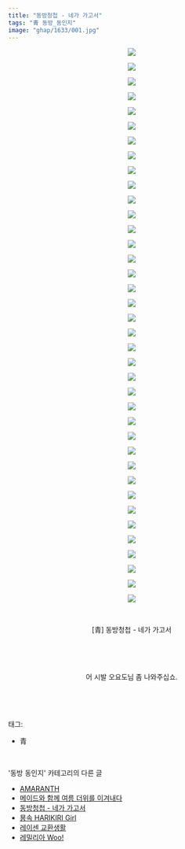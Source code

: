 ```yaml
---
title: "동방청첩 - 네가 가고서"
tags: "青 동방_동인지"
image: "ghap/1633/001.jpg"
---
```

<div class="article">
<p style="text-align: center; clear: none; float: none;"><img src="{{ site.nasurl }}/ghap/1633/001.jpg"/></p>
<p style="text-align: center; clear: none; float: none;"><img src="{{ site.nasurl }}/ghap/1633/002.jpg"/></p>
<p style="text-align: center; clear: none; float: none;"><img src="{{ site.nasurl }}/ghap/1633/003.jpg"/></p>
<p style="text-align: center; clear: none; float: none;"><img src="{{ site.nasurl }}/ghap/1633/004.jpg"/></p>
<p style="text-align: center; clear: none; float: none;"><img src="{{ site.nasurl }}/ghap/1633/005.jpg"/></p>
<p style="text-align: center; clear: none; float: none;"><img src="{{ site.nasurl }}/ghap/1633/006.jpg"/></p>
<p style="text-align: center; clear: none; float: none;"><img src="{{ site.nasurl }}/ghap/1633/007.jpg"/></p>
<p style="text-align: center; clear: none; float: none;"><img src="{{ site.nasurl }}/ghap/1633/008.jpg"/></p>
<p style="text-align: center; clear: none; float: none;"><img src="{{ site.nasurl }}/ghap/1633/009.jpg"/></p>
<p style="text-align: center; clear: none; float: none;"><img src="{{ site.nasurl }}/ghap/1633/010.jpg"/></p>
<p style="text-align: center; clear: none; float: none;"><img src="{{ site.nasurl }}/ghap/1633/011.jpg"/></p>
<p style="text-align: center; clear: none; float: none;"><img src="{{ site.nasurl }}/ghap/1633/012.jpg"/></p>
<p style="text-align: center; clear: none; float: none;"><img src="{{ site.nasurl }}/ghap/1633/013.jpg"/></p>
<p style="text-align: center; clear: none; float: none;"><img src="{{ site.nasurl }}/ghap/1633/014.jpg"/></p>
<p style="text-align: center; clear: none; float: none;"><img src="{{ site.nasurl }}/ghap/1633/015.jpg"/></p>
<p style="text-align: center; clear: none; float: none;"><img src="{{ site.nasurl }}/ghap/1633/016.jpg"/></p>
<p style="text-align: center; clear: none; float: none;"><img src="{{ site.nasurl }}/ghap/1633/017.jpg"/></p>
<p style="text-align: center; clear: none; float: none;"><img src="{{ site.nasurl }}/ghap/1633/018.jpg"/></p>
<p style="text-align: center; clear: none; float: none;"><img src="{{ site.nasurl }}/ghap/1633/019.jpg"/></p>
<p style="text-align: center; clear: none; float: none;"><img src="{{ site.nasurl }}/ghap/1633/020.jpg"/></p>
<p style="text-align: center; clear: none; float: none;"><img src="{{ site.nasurl }}/ghap/1633/021.jpg"/></p>
<p style="text-align: center; clear: none; float: none;"><img src="{{ site.nasurl }}/ghap/1633/022.jpg"/></p>
<p style="text-align: center; clear: none; float: none;"><img src="{{ site.nasurl }}/ghap/1633/023.jpg"/></p>
<p style="text-align: center; clear: none; float: none;"><img src="{{ site.nasurl }}/ghap/1633/024.jpg"/></p>
<p style="text-align: center; clear: none; float: none;"><img src="{{ site.nasurl }}/ghap/1633/025.jpg"/></p>
<p style="text-align: center; clear: none; float: none;"><img src="{{ site.nasurl }}/ghap/1633/026.jpg"/></p>
<p style="text-align: center; clear: none; float: none;"><img src="{{ site.nasurl }}/ghap/1633/027.jpg"/></p>
<p style="text-align: center; clear: none; float: none;"><img src="{{ site.nasurl }}/ghap/1633/028.jpg"/></p>
<p style="text-align: center; clear: none; float: none;"><img src="{{ site.nasurl }}/ghap/1633/029.jpg"/></p>
<p style="text-align: center; clear: none; float: none;"><img src="{{ site.nasurl }}/ghap/1633/030.jpg"/></p>
<p style="text-align: center; clear: none; float: none;"><img src="{{ site.nasurl }}/ghap/1633/031.jpg"/></p>
<p style="text-align: center; clear: none; float: none;"><img src="{{ site.nasurl }}/ghap/1633/032.jpg"/></p>
<p style="text-align: center; clear: none; float: none;"><img src="{{ site.nasurl }}/ghap/1633/033.jpg"/></p>
<p style="text-align: center; clear: none; float: none;"><img src="{{ site.nasurl }}/ghap/1633/034.jpg"/></p>
<p style="text-align: center; clear: none; float: none;"><img src="{{ site.nasurl }}/ghap/1633/035.jpg"/></p>
<p style="text-align: center; clear: none; float: none;"><img src="{{ site.nasurl }}/ghap/1633/036.jpg"/></p>
<p style="text-align: center; clear: none; float: none;"><img src="{{ site.nasurl }}/ghap/1633/037.jpg"/></p>
<p style="text-align: center; clear: none; float: none;"><img src="{{ site.nasurl }}/ghap/1633/038.jpg"/></p>
<p style="text-align: center; clear: none; float: none;"><br/></p>
<p style="text-align: center; clear: none; float: none;">[青] 동방청첩 - 네가 가고서</p>
<p style="text-align: center; clear: none; float: none;"><br/></p>
<p style="text-align: center; clear: none; float: none;"><br/></p>
<p style="text-align: center; clear: none; float: none;">어 시발 오요도님 좀 나와주십쇼.</p>
<p><br/></p>
</div><br/>
<div class="tagTrail">
<p>태그: </p>
<ul>
<li>青</li>
</ul>
</div><br/>
<div class="another">
<p>'동방 동인지' 카테고리의 다른 글</p>
<ul>
<li><a href="/2016-08-17-ghap_1635">AMARANTH</a></li>
<li><a href="/2016-08-17-ghap_1634">메이드와 함께 여름 더위를 이겨내다</a></li>
<li><a href="/2016-08-16-ghap_1633">동방청첩 - 네가 가고서</a></li>
<li><a href="/2016-08-16-ghap_1632">묭속 HARIKIRI Girl</a></li>
<li><a href="/2016-08-16-ghap_1631">레이센 교환생활</a></li>
<li><a href="/2016-08-16-ghap_1630">레밀리아 Woo!</a></li>
</ul>
</div><br/>
<div class="cb_module cb_fluid">
<div class="cb_wrt cb_profile">
</div><!-- commentList close -->
</div><br/>
